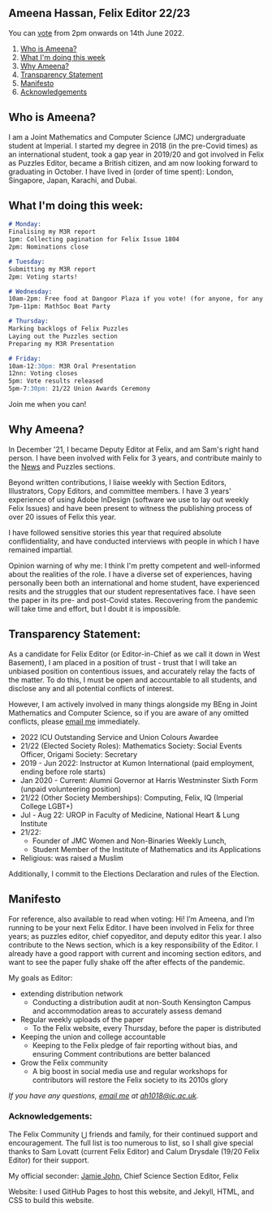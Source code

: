 ## Ameena Hassan, Felix Editor 22/23

You can [vote](https://vote.union.ic.ac.uk/elections.php) from 2pm onwards on 14th June 2022.

1. [Who is Ameena?](#aboutMe)
2. [What I'm doing this week](#thisWeek)
3. [Why Ameena?](#competent)
4. [Transparency Statement](#transparency)
5. [Manifesto](#manifesto)
6. [Acknowledgements](#acknow)

## Who is Ameena? <a name="aboutMe"></a>
I am a Joint Mathematics and Computer Science (JMC) undergraduate student at Imperial. I started my degree in 2018 (in the pre-Covid times) as an international student, took a gap year in 2019/20 and got involved in Felix as Puzzles Editor, became a British citizen, and am now looking forward to graduating in October. I have lived in (order of time spent): London, Singapore, Japan, Karachi, and Dubai. 

## What I'm doing this week: <a name="thisWeek"></a>

```markdown
# Monday:
Finalising my M3R report
1pm: Collecting pagination for Felix Issue 1804
2pm: Nominations close

# Tuesday:
Submitting my M3R report
2pm: Voting starts!

# Wednesday:
10am-2pm: Free food at Dangoor Plaza if you vote! (for anyone, for any position)
7pm-11pm: MathSoc Boat Party 

# Thursday:
Marking backlogs of Felix Puzzles 
Laying out the Puzzles section
Preparing my M3R Presentation

# Friday:
10am-12:30pm: M3R Oral Presentation
12nn: Voting closes
5pm: Vote results released
5pm-7:30pm: 21/22 Union Awards Ceremony
```
Join me when you can!

## Why Ameena? <a name="competent"></a>
In December '21, I became Deputy Editor at Felix, and am Sam's right hand person. I have been involved with Felix for 3 years, and contribute mainly to the [News](https://felixonline.co.uk/issue/1792/news/strike-action-continues-for-ucu-members) and Puzzles sections. 

Beyond written contributions, I liaise weekly with Section Editors, Illustrators, Copy Editors, and committee members. I have 3 years' experience of using Adobe InDesign (software we use to lay out weekly Felix Issues) and have been present to witness the publishing process of over 20 issues of Felix this year. 

I have followed sensitive stories this year that required absolute conflidentiality, and have conducted interviews with people in which I have remained impartial. 

Opinion warning of why me: I think I'm pretty competent and well-informed about the realities of the role. I have a diverse set of experiences, having personally been both an international and home student, have experienced resits and the struggles that our student representatives face. I have seen the paper in its pre- and post-Covid states. Recovering from the pandemic will take time and effort, but I doubt it is impossible.

## Transparency Statement: <a name="transparency"></a>
As a candidate for Felix Editor (or Editor-in-Chief as we call it down in West Basement), I am placed in a position of trust - trust that I will take an unbiased position on contentious issues, and accurately relay the facts of the matter. To do this, I must be open and accountable to all students, and disclose any and all potential conflicts of interest.

However, I am actively involved in many things alongside my BEng in Joint Mathematics and Computer Science, so if you are aware of any omitted conflicts, please [email me](mailto:ameena.hassan18@imperial.ac.uk?subject=[Summer%20Elections%2027+22]%20You%20missed%20a%20conflict%20of%20interest%21) immediately.

- 2022 ICU Outstanding Service and Union Colours Awardee
- 21/22 (Elected Society Roles): Mathematics Society: Social Events Officer, Origami Society: Secretary
- 2019 - Jun 2022: Instructor at Kumon International (paid employment, ending before role starts)
- Jan 2020 - Current: Alumni Governor at Harris Westminster Sixth Form (unpaid volunteering position)
- 21/22 (Other Society Memberships): Computing, Felix, IQ (Imperial College LGBT+)
- Jul - Aug 22: UROP in Faculty of Medicine, National Heart & Lung Institute
- 21/22: 
  -  Founder of JMC Women and Non-Binaries Weekly Lunch, 
  -  Student Member of the Institute of Mathematics and its Applications
- Religious: was raised a Muslim

Additionally, I commit to the Elections Declaration and rules of the Election.

## Manifesto <a name="manifesto"></a>
For reference, also available to read when voting:
Hi! I’m Ameena, and I’m running to be your next Felix Editor. I have been involved in Felix for three years; as puzzles editor, chief copyeditor, and deputy editor this year. I also contribute to the News section, which is a key responsibility of the Editor. I already have a good rapport with current and incoming section editors, and want to see the paper fully shake off the after effects of the pandemic.

My goals as Editor:
- extending distribution network
    - Conducting a distribution audit at non-South Kensington Campus and accommodation areas to accurately assess demand
- Regular weekly uploads of the paper
    - To the Felix website, every Thursday, before the paper is distributed
- Keeping the union and college accountable
    - Keeping to the Felix pledge of fair reporting without bias, and ensuring Comment contributions are better balanced
- Grow the Felix community
    - A big boost in social media use and regular workshops for contributors will restore the Felix society to its 2010s glory

*If you have any questions, [email me](mailto:ameena.hassan18@imperial.ac.uk?subject=[Summer%20Elections%2027+22]%20Will%20you%20be%20a%20good%20Felix%20Editor%3F) at ah1018@ic.ac.uk.*

### Acknowledgements: <a name="acknow"></a>
The Felix Community $\bigcup$ friends and family, for their continued support and encouragement. The full list is too numerous to list, so I shall give special thanks to Sam Lovatt (current Felix Editor) and Calum Drysdale (19/20 Felix Editor) for their support.

My official seconder: [Jamie John](mailto:jamie.john19@imperial.ac.uk?subject=[Summer%20Elections%2027+22]%20Why%20should%20I%20vote%20for%20Ameena%3F), Chief Science Section Editor, Felix

Website: I used GitHub Pages to host this website, and Jekyll, HTML, and CSS to build this website.
